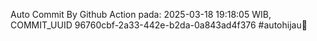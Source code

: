 Auto Commit By Github Action pada: 2025-03-18 19:18:05 WIB, COMMIT_UUID 96760cbf-2a33-442e-b2da-0a843ad4f376 #autohijau🗿
